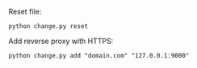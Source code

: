 Reset file:

```
python change.py reset
```

Add reverse proxy with HTTPS:

```
python change.py add "domain.com" "127.0.0.1:9000"
```